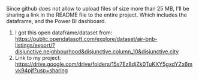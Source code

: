 Since github does not allow to upload files of size more than 25 MB, I'll be sharing a link in the README file to the entire project.
Which includes the dataframe, and the Power BI dashboard.
1. I got this open dataframe/dataset from: https://public.opendatasoft.com/explore/dataset/air-bnb-listings/export/?disjunctive.neighbourhood&disjunctive.column_10&disjunctive.city
2. Link to my project: https://drive.google.com/drive/folders/15s7Ez8djZk0TuKXY5gxdYZx6mvk94pjf?usp=sharing
